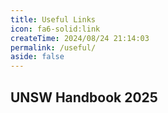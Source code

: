 ```yaml
---
title: Useful Links
icon: fa6-solid:link
createTime: 2024/08/24 21:14:03
permalink: /useful/
aside: false
---
```


<CardGrid>
    <LinkCard 
        icon="devicon:moodle"
        title="UNSW Moodle"
        href="https://moodle.telt.unsw.edu.au/">
    </LinkCard>
    <LinkCard 
        icon="/mobius.ico"
        title="UNSW Möbius"
        href="https://unsw.mobius.cloud/">
    </LinkCard>
    <LinkCard 
        icon="/unsw.ico"
        title="myUNSW"
        href="https://my.unsw.edu.au/">
    </LinkCard>
    <LinkCard 
        icon="/webcms3.ico"
        title="CSE WebCMS3"
        href="https://webcms3.cse.unsw.edu.au/">
    </LinkCard>
    <LinkCard 
        icon="/playconomics.png"
        title="Playconomics"
        href="https://my.playconomics.com/accounts/login/">
    </LinkCard>
    <LinkCard 
        icon="vscode-icons:file-type-gitlab"
        title="UNSW GitLab"
        href="https://nw-syd-gitlab.cseunsw.tech/dashboard/groups">
    </LinkCard>
    <LinkCard 
        icon="/unsw.ico"
        title="Class Timetable"
        href="https://timetable.unsw.edu.au/">
    </LinkCard>
    <LinkCard 
        icon="arcticons:citrix-workspace"
        title="MyAccess"
        href="https://myaccessunsw.cloud.com/">
    </LinkCard>
    <LinkCard 
        icon="/unsw.ico"
        title="CSE VLAB Gateway"
        href="https://vlabgateway.cse.unsw.edu.au/">
    </LinkCard>
</CardGrid>

## UNSW Handbook 2025

<CardGrid>
    <LinkCard 
        icon="/unsw.ico"
        title="3707 Engineering (Honours)"
        href="https://www.handbook.unsw.edu.au/undergraduate/programs/2025/3707">
    </LinkCard>
    <LinkCard 
        icon="/unsw.ico"
        title="3778 Computer Science"
        href="https://www.handbook.unsw.edu.au/undergraduate/programs/2025/3778">
    </LinkCard>
    <LinkCard 
        icon="/unsw.ico"
        title="3970 Science"
        href="https://www.handbook.unsw.edu.au/undergraduate/programs/2025/3970">
    </LinkCard>
    <LinkCard 
        icon="/unsw.ico"
        title="3543 Economics"
        href="https://www.handbook.unsw.edu.au/undergraduate/programs/2025/3543">
    </LinkCard>
</CardGrid>